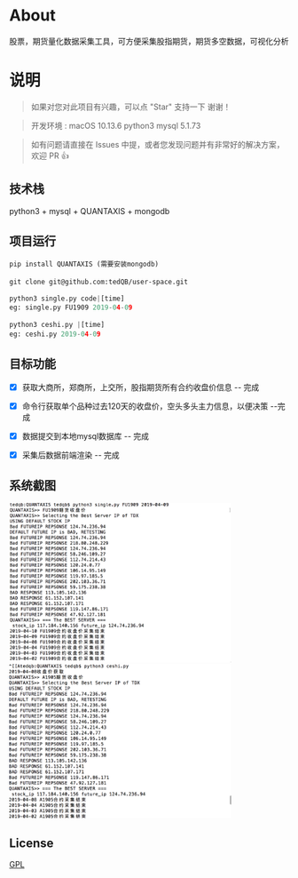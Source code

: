 # About

股票，期货量化数据采集工具，可方便采集股指期货，期货多空数据，可视化分析

# 说明

>  如果对您对此项目有兴趣，可以点 "Star" 支持一下 谢谢！

>  开发环境 : macOS 10.13.6  python3  mysql 5.1.73 

>  如有问题请直接在 Issues 中提，或者您发现问题并有非常好的解决方案，欢迎 PR 👍



## 技术栈

python3 + mysql + QUANTAXIS + mongodb

## 项目运行


```
pip install QUANTAXIS (需要安装mongodb)

git clone git@github.com:tedQB/user-space.git

```

``` python
python3 single.py code|[time]
eg: single.py FU1909 2019-04-09
```

``` python
python3 ceshi.py |[time]
eg: ceshi.py 2019-04-09
``` 


## 目标功能

- [x] 获取大商所，郑商所，上交所，股指期货所有合约收盘价信息 -- 完成
- [x] 命令行获取单个品种过去120天的收盘价，空头多头主力信息，以便决策 --完成
- [x] 数据提交到本地mysql数据库 -- 完成
- [x] 采集后数据前端渲染 -- 完成



## 系统截图
<img src="https://github.com/tedQB/easy-trading/blob/master/img/409.png?raw=true" width=400>
<img src="https://github.com/tedQB/easy-trading/blob/master/img/410.png?raw=true" width=400>


## License

[GPL](https://raw.githubusercontent.com/tedQB/user-manage/master/COPYING)
